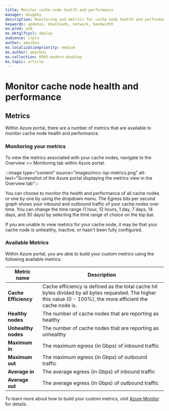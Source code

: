 ```yaml
---
title: Monitor cache node health and performance
manager: dougeby
description: Monitoring and metrics for cache node health and performance on Azure portal
keywords: updates, downloads, network, bandwidth
ms.prod: w10
ms.mktglfcycl: deploy
audience: itpro
author: amyzhou
ms.localizationpriority: medium
ms.author: amyzhou
ms.collection: M365-modern-desktop
ms.topic: article
---
```


# Monitor cache node health and performance

## Metrics
Within Azure portal, there are a number of metrics that are available to monitor cache node health and performance.

### Monitoring your metrics
To view the metrics associated with your cache nodes, navigate to the Overview >> Monitoring tab within Azure portal.

:::image type="content" source="images/mcc-isp-metrics.png" alt-text="Screenshot of the Azure portal displaying the metrics view in the Overview tab":::

You can choose to monitor the health and performance of all cache nodes or one by one by using the dropdown menu. The Egress bits per second graph shows your inbound and outbound traffic of your cache nodes over time. You can change the time range (1 hour, 12 hours, 1 day, 7 days, 14 days, and 30 days) by selecting the time range of choice on the top bar.

If you are unable to view metrics for your cache node, it may be that your cache node is unhealthy, inactive, or hasn't been fully configured.

### Available Metrics

Within Azure portal, you are able to build your custom metrics using the following available metrics: 

| Metric name | Description |
| -- |  ---- |  
| **Cache Efficiency** |  Cache efficiency is defined as the total cache hit bytes divided by all bytes requested. The higher this value (0 - 100%), the more efficient the cache node is. | 
| **Healthy nodes** |  The number of cache nodes that are reporting as healthy| 
| **Unhealthy nodes**| The number of cache nodes that are reporting as unhealthy| 
| **Maximum in**| The maximum egress (in Gbps) of inbound traffic| 
| **Maximum out**| The maximum egress (in Gbps) of outbound traffic| 
|  **Average in**|  The average egress (in Gbps) of inbound traffic| 
| **Average out**| The average egress (in Gbps) of outbound traffic| 

To learn more about how to build your custom metrics, visit [Azure Monitor](https://docs.microsoft.com/en-us/azure/azure-monitor/essentials/data-platform-metrics) for details.
